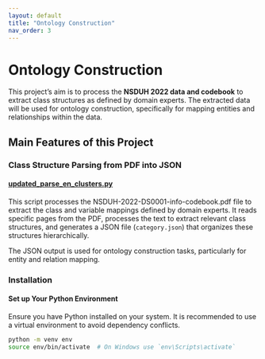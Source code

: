 ```yaml
---
layout: default
title: "Ontology Construction"
nav_order: 3
---
```


# Ontology Construction

This project’s aim is to process the **NSDUH 2022 data and codebook** to extract class structures as defined by domain experts. The extracted data will be used for ontology construction, specifically for mapping entities and relationships within the data.

## Main Features of this Project

### Class Structure Parsing from PDF into JSON

#### [updated_parse_en_clusters.py](https://github.com/SAIL-UA/OKN/blob/main/dataset/pdf-table-parser-main/updated_parse_en_clusters.py)

This script processes the NSDUH-2022-DS0001-info-codebook.pdf file to extract the class and variable mappings defined by domain experts. It reads specific pages from the PDF, processes the text to extract relevant class structures, and generates a JSON file (`category.json`) that organizes these structures hierarchically.

The JSON output is used for ontology construction tasks, particularly for entity and relation mapping.

### Installation

#### Set up Your Python Environment

Ensure you have Python installed on your system. It is recommended to use a virtual environment to avoid dependency conflicts.

```bash
python -m venv env
source env/bin/activate  # On Windows use `env\Scripts\activate`
